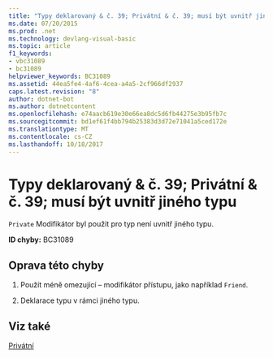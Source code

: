 ```yaml
---
title: "Typy deklarovaný & č. 39; Privátní & č. 39; musí být uvnitř jiného typu"
ms.date: 07/20/2015
ms.prod: .net
ms.technology: devlang-visual-basic
ms.topic: article
f1_keywords:
- vbc31089
- bc31089
helpviewer_keywords: BC31089
ms.assetid: 44ea5fe4-4af6-4cea-a4a5-2cf966df2937
caps.latest.revision: "8"
author: dotnet-bot
ms.author: dotnetcontent
ms.openlocfilehash: e74aacb619e30e66ea8dc5d6fb44275e3b95fb7c
ms.sourcegitcommit: bd1ef61f4bb794b25383d3d72e71041a5ced172e
ms.translationtype: MT
ms.contentlocale: cs-CZ
ms.lasthandoff: 10/18/2017
---
```

# <a name="types-declared-39private39-must-be-inside-another-type"></a>Typy deklarovaný & č. 39; Privátní & č. 39; musí být uvnitř jiného typu
`Private` Modifikátor byl použit pro typ není uvnitř jiného typu.  
  
 **ID chyby:** BC31089  
  
## <a name="to-correct-this-error"></a>Oprava této chyby  
  
1.  Použít méně omezující – modifikátor přístupu, jako například `Friend`.  
  
2.  Deklarace typu v rámci jiného typu.  
  
## <a name="see-also"></a>Viz také  
 [Privátní](../../visual-basic/language-reference/modifiers/private.md)
